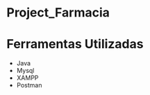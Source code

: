 # Project_Farmacia

<h1>Ferramentas Utilizadas</h1>
<ul>
<li>Java</li>
<li>Mysql </li>
<li>XAMPP </li>
<li>Postman</li>
</ul>
